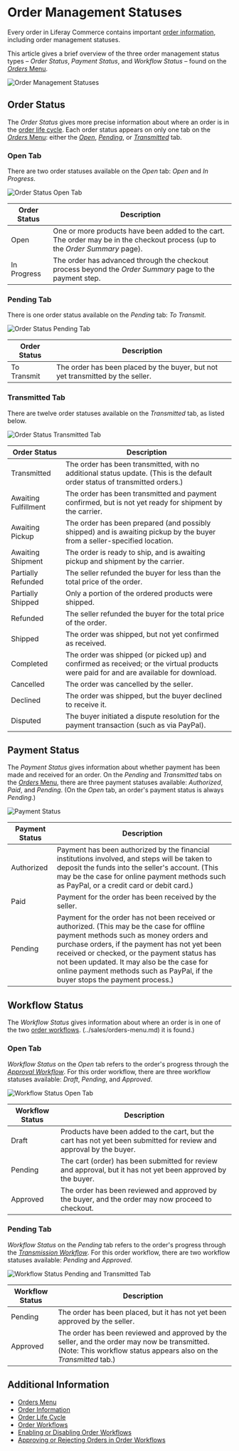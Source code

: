 # Order Management Statuses

Every order in Liferay Commerce contains important [order information](../sales/order-information.md), including order management statuses.

This article gives a brief overview of the three order management status types – *Order Status*, *Payment Status*, and *Workflow Status* –  found on the [*Orders* Menu](../sales/orders-menu.md).

   ![Order Management Statuses](./order-management-statuses/images/01.png)

## Order Status

The *Order Status* gives more precise information about where an order is in the [order life cycle](../sales/order-life-cycle.md). Each order status appears on only one tab on the [*Orders* Menu](../sales/orders-menu.md): either the [*Open*](../orders-menu/README.md#open), [*Pending*](../orders-menu/README.md#pending), or [*Transmitted*](../orders-menu/README.md#transmitted) tab.

### Open Tab

There are two order statuses available on the *Open* tab: *Open* and *In Progress*.

   ![Order Status Open Tab](./order-management-statuses/images/02.png)

| Order Status | Description |
| --- | --- |
| Open | One or more products have been added to the cart. The order may be in the checkout process (up to the *Order Summary* page). |
| In Progress | The order has advanced through the checkout process beyond the *Order Summary* page to the payment step. |

### Pending Tab

There is one order status available on the *Pending* tab: *To Transmit*.

   ![Order Status Pending Tab](./order-management-statuses/images/03.png)

| Order Status | Description |
| --- | --- |
| To Transmit | The order has been placed by the buyer, but not yet transmitted by the seller. |

### Transmitted Tab

There are twelve order statuses available on the *Transmitted* tab, as listed below.

   ![Order Status Transmitted Tab](./order-management-statuses/images/04.png)

| Order Status | Description |
| --- | --- |
| Transmitted | The order has been transmitted, with no additional status update. (This is the default order status of transmitted orders.) |
| Awaiting Fulfillment | The order has been transmitted and payment confirmed, but is not yet ready for shipment by the carrier. |
| Awaiting Pickup | The order has been prepared (and possibly shipped) and is awaiting pickup by the buyer from a seller-specified location. |
| Awaiting Shipment | The order is ready to ship, and is awaiting pickup and shipment by the carrier. |
| Partially Refunded | The seller refunded the buyer for less than the total price of the order. |
| Partially Shipped | Only a portion of the ordered products were shipped. |
| Refunded | The seller refunded the buyer for the total price of the order. |
| Shipped | The order was shipped, but not yet confirmed as received. |
| Completed | The order was shipped (or picked up) and confirmed as received; or the virtual products were paid for and are available for download. |
| Cancelled | The order was cancelled by the seller. |
| Declined | The order was shipped, but the buyer declined to receive it. |
| Disputed | The buyer initiated a dispute resolution for the payment transaction (such as via PayPal). |

## Payment Status

The *Payment Status* gives information about whether payment has been made and received for an order. On the *Pending* and *Transmitted* tabs on the [*Orders* Menu](../sales/orders-menu.md), there are three payment statuses available: *Authorized*, *Paid*, and *Pending*. (On the *Open* tab, an order's payment status is always *Pending*.)

   ![Payment Status](./order-management-statuses/images/05.png)

| Payment Status | Description |
| --- | --- |
| Authorized | Payment has been authorized by the  financial institutions involved, and steps will be taken to deposit the funds into the seller's account. (This may be the case for online payment methods such as PayPal, or a credit card or debit card.) |
| Paid | Payment for the order has been received by the seller. |
| Pending | Payment for the order has not been received or authorized. (This may be the case for offline payment methods such as money orders and purchase orders, if the payment has not yet been received or checked, or the payment status has not been updated. It may also be the case for online payment methods such as PayPal, if the buyer stops the payment process.) |

## Workflow Status

The *Workflow Status* gives information about where an order is in one of the two [order workflows](../order-workflows/README.md). (../sales/orders-menu.md) it is found.)

### Open Tab

*Workflow Status* on the *Open* tab refers to the order's progress through the [*Approval Workflow*](../order-workflows/README.md#approval-workflow-buyer-side-cart-approval-only). For this order workflow, there are three workflow statuses available: *Draft*, *Pending*, and *Approved*.

   ![Workflow Status Open Tab](./order-management-statuses/images/06.png)

| Workflow Status | Description |
| --- | --- |
| Draft | Products have been added to the cart, but the cart has not yet been submitted for review and approval by the buyer. |
| Pending | The cart (order) has been submitted for review and approval, but it has not yet been approved by the buyer. |
| Approved | The order has been reviewed and approved by the buyer, and the order may now proceed to checkout. |

### Pending Tab

*Workflow Status* on the *Pending* tab refers to the order's progress through the [*Transmission Workflow*](../order-workflows/README.md#transmission-workflow-seller-side-order-approval-only). For this order workflow, there are two workflow statuses available: *Pending* and *Approved*.

   ![Workflow Status Pending and Transmitted Tab](./order-management-statuses/images/07.png)

| Workflow Status | Description |
| --- | --- |
| Pending | The order has been placed, but it has not yet been approved by the seller. |
| Approved | The order has been reviewed and approved by the seller, and the order may now be transmitted. (Note: This workflow status appears also on the *Transmitted* tab.) |

## Additional Information

* [Orders Menu](../sales/orders-menu.md)
* [Order Information](../sales/order-information.md)
* [Order Life Cycle](../sales/order-life-cycle.md)
* [Order Workflows](../order-workflows/README.md)
* [Enabling or Disabling Order Workflows](../sales/enabling-or-disabling-order-workflows.md)
* [Approving or Rejecting Orders in Order Workflows](../sales/approving-or-rejecting-orders-in-order-workflows.md)
